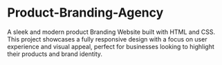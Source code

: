 # Product-Branding-Agency
A sleek and modern product Branding Website built with HTML and CSS. This project showcases a fully responsive design with a focus on user experience and visual appeal, perfect for businesses looking to highlight their  products and brand identity.
